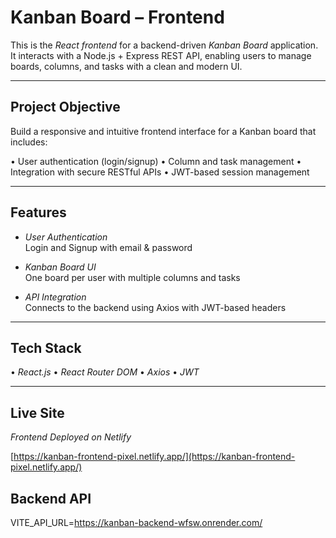 # Kanban Board – Frontend

This is the *React frontend* for a backend-driven *Kanban Board* application. It interacts with a Node.js + Express REST API, enabling users to manage boards, columns, and tasks with a clean and modern UI.

---

## Project Objective

Build a responsive and intuitive frontend interface for a Kanban board that includes:

•⁠  ⁠User authentication (login/signup)
•⁠  ⁠Column and task management
•⁠  ⁠Integration with secure RESTful APIs
•⁠  ⁠JWT-based session management

---

## Features

-  *User Authentication*  
  Login and Signup with email & password

-  *Kanban Board UI*  
  One board per user with multiple columns and tasks

-  *API Integration*  
  Connects to the backend using Axios with JWT-based headers

---

## Tech Stack

•⁠  ⁠*React.js*
•⁠  ⁠*React Router DOM*
•⁠  ⁠*Axios*
•⁠  ⁠*JWT* 

---

## Live Site

*Frontend Deployed on Netlify*  

[https://kanban-frontend-pixel.netlify.app/](https://kanban-frontend-pixel.netlify.app/)

## Backend API

VITE_API_URL=https://kanban-backend-wfsw.onrender.com/